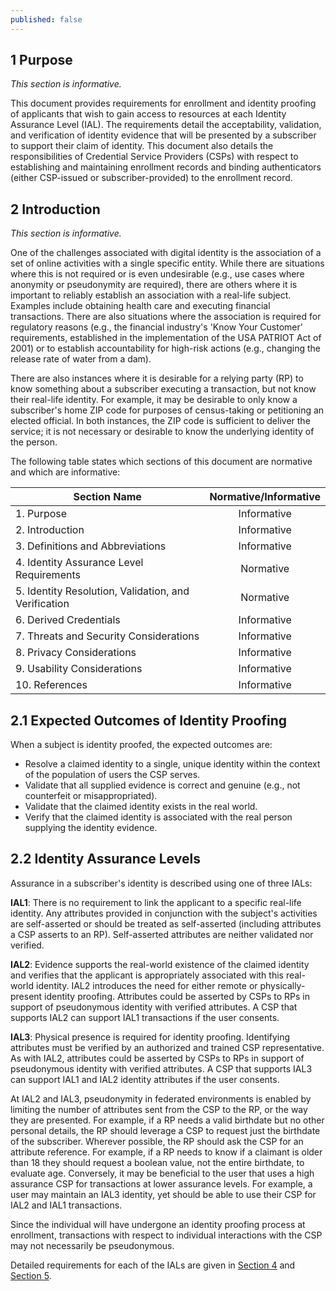 ```yaml
---
published: false
---
```

<a name="sec1"></a>

<div class="breaker"></div>

## 1 <a name="purpose"></a> Purpose

_This section is informative._

This document provides requirements for enrollment and identity proofing of applicants that wish to gain access to resources at each Identity Assurance Level (IAL). The requirements detail the acceptability, validation, and verification of identity evidence that will be presented by a subscriber to support their claim of identity. This document also details the responsibilities of Credential Service Providers (CSPs) with respect to establishing and maintaining enrollment records and binding authenticators (either CSP-issued or subscriber-provided) to the enrollment record.

<a name="sec2"></a>

## 2 <a name="intro"></a> Introduction

_This section is informative._

One of the challenges associated with digital identity is the association of a set of online activities with a single specific entity. While there are situations where this is not required or is even undesirable (e.g., use cases where anonymity or pseudonymity are required), there are others where it is important to reliably establish an association with a real-life subject. Examples include obtaining health care and executing financial transactions. There are also situations where the association is required for regulatory reasons (e.g., the financial industry's 'Know Your Customer' requirements, established in the implementation of the USA PATRIOT Act of 2001) or to establish accountability for high-risk actions (e.g., changing the release rate of water from a dam).

There are also instances where it is desirable for a relying party (RP) to know something about a subscriber executing a transaction, but not know their real-life identity. For example, it may be desirable to only know a subscriber's home ZIP code for purposes of census-taking or petitioning an elected official. In both instances, the ZIP code is sufficient to deliver the service; it is not necessary or desirable to know the underlying identity of the person.

The following table states which sections of this document are normative and which are informative:

|Section Name|Normative/Informative|
|----|:--:|
|1. Purpose|Informative|
|2. Introduction|Informative|
|3. Definitions and Abbreviations|Informative|
|4. Identity Assurance Level Requirements|Normative|
|5. Identity Resolution, Validation, and Verification|Normative|
|6. Derived Credentials|Informative|
|7. Threats and Security Considerations|Informative|
|8. Privacy Considerations|Informative|
|9. Usability Considerations|Informative|
|10. References|Informative|

## 2.1 Expected Outcomes of Identity Proofing

When a subject is identity proofed, the expected outcomes are:

* Resolve a claimed identity to a single, unique identity within the context of the population of users the CSP serves.
* Validate that all supplied evidence is correct and genuine (e.g., not counterfeit or misappropriated).
* Validate that the claimed identity exists in the real world.
* Verify that the claimed identity is associated with the real person supplying the identity evidence.

## 2.2 Identity Assurance Levels

Assurance in a subscriber's identity is described using one of three IALs:

**IAL1**: There is no requirement to link the applicant to a specific real-life identity. Any attributes provided in conjunction with the subject's activities are self-asserted or should be treated as self-asserted (including attributes a CSP asserts to an RP). Self-asserted attributes are neither validated nor verified.

**IAL2**: Evidence supports the real-world existence of the claimed identity and verifies that the applicant is appropriately associated with this real-world identity. IAL2 introduces the need for either remote or physically-present identity proofing. Attributes could be asserted by CSPs to RPs in support of pseudonymous identity with verified attributes. A CSP that supports IAL2 can support IAL1 transactions if the user consents.

**IAL3**: Physical presence is required for identity proofing. Identifying attributes must be verified by an authorized and trained CSP representative. As with IAL2, attributes could be asserted by CSPs to RPs in support of pseudonymous identity with verified attributes. A CSP that supports IAL3 can support IAL1 and IAL2 identity attributes if the user consents.

At IAL2 and IAL3, pseudonymity in federated environments is enabled by limiting the number of attributes sent from the CSP to the RP, or the way they are presented. For example, if a RP needs a valid birthdate but no other personal details, the RP should leverage a CSP to request just the birthdate of the subscriber. Wherever possible, the RP should ask the CSP for an attribute reference. For example, if a RP needs to know if a claimant is older than 18 they should request a boolean value, not the entire birthdate, to evaluate age. Conversely, it may be beneficial to the user that uses a high assurance CSP for transactions at lower assurance levels.  For example, a user may maintain an IAL3 identity, yet should be able to use their CSP for IAL2 and IAL1 transactions.

Since the individual will have undergone an identity proofing process at enrollment, transactions with respect to individual interactions with the CSP may not necessarily be pseudonymous.

Detailed requirements for each of the IALs are given in [Section 4](#ial-section) and [Section 5](#ipv-section).
